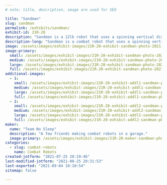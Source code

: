 ```yaml
---
# note: title, description, image are used for SEO

title: "Sandman"
slug: sandman
permalink: /exhibits/sandman/
exhibit-id: 21R-20
description: "Sandman is a 12lb robot that uses a spinning vertical disk to tear through the opponent&#039;s armor."
description-long: "Sandman is a combat robot that uses a spinning vertical disk to tear through the opponent&#039;s armor. It has both a 12lb and a 15lb configuration. The only significant difference between the two is the disk&#039;s weight, making it easy to swap between the two weight classes. Sandman also has a unique drivetrain. It uses brushless motors and has a 3D printed gearbox integrated inside the wheel to save on space, weight, and cost."
image: /assets/images/exhibit-images/21R-20-exhibit-sandman-photo-2021-07-25-20-04-49-large.jpg
image-primary: 
  small: /assets/images/exhibit-images/21R-20-exhibit-sandman-photo-2021-07-25-20-04-49-small.jpg
  medium: /assets/images/exhibit-images/21R-20-exhibit-sandman-photo-2021-07-25-20-04-49-medium.jpg
  large: /assets/images/exhibit-images/21R-20-exhibit-sandman-photo-2021-07-25-20-04-49-large.jpg
  full: /assets/images/exhibit-images/21R-20-exhibit-sandman-photo-2021-07-25-20-04-49-full.jpg
additional-images: 
  - 1:
    small: /assets/images/exhibit-images/21R-20-exhibit-addl1-sandman-photo-2021-07-25-20-08-07-small.jpg
    medium: /assets/images/exhibit-images/21R-20-exhibit-addl1-sandman-photo-2021-07-25-20-08-07-medium.jpg
    large: /assets/images/exhibit-images/21R-20-exhibit-addl1-sandman-photo-2021-07-25-20-08-07-large.jpg
    full: /assets/images/exhibit-images/21R-20-exhibit-addl1-sandman-photo-2021-07-25-20-08-07-full.jpg
  - 2:
    small: /assets/images/exhibit-images/21R-20-exhibit-addl2-sandman-photo-2021-07-25-20-09-35-small.jpg
    medium: /assets/images/exhibit-images/21R-20-exhibit-addl2-sandman-photo-2021-07-25-20-09-35-medium.jpg
    large: /assets/images/exhibit-images/21R-20-exhibit-addl2-sandman-photo-2021-07-25-20-09-35-large.jpg
    full: /assets/images/exhibit-images/21R-20-exhibit-addl2-sandman-photo-2021-07-25-20-09-35-full.jpg
maker: 
  name: "Team No Sleep"
  description: "A few friends making combat robots in a garage."
  image-primary: /assets/images/exhibit-images/21R-20-maker-sandman-photo-2021-07-25-20-02-39-medium.jpg
categories: 
  - slug: combat-robots
    name: Combat Robots
created-jotform: "2021-07-25 20:19:46"
last-modified-jotform: "2021-08-25 20:31:53"
last-exported: "2021-09-04 10:10:54"
sitemap: false

---
```

